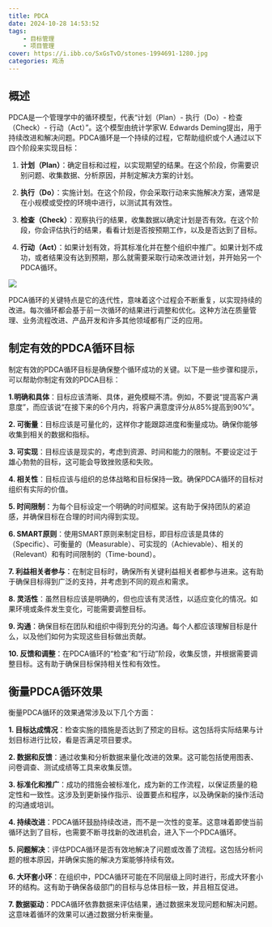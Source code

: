 ```yaml
---
title: PDCA
date: 2024-10-28 14:53:52
tags: 
    - 目标管理
    - 项目管理
cover: https://i.ibb.co/SxGsTvD/stones-1994691-1280.jpg
categories: 鸡汤
---
```


## 概述

PDCA是一个管理学中的循环模型，代表“计划（Plan）- 执行（Do）- 检查（Check）- 行动（Act）”。这个模型由统计学家W. Edwards Deming提出，用于持续改进和解决问题。PDCA循环是一个持续的过程，它帮助组织或个人通过以下四个阶段来实现目标：

1. **计划（Plan）**：确定目标和过程，以实现期望的结果。在这个阶段，你需要识别问题、收集数据、分析原因，并制定解决方案的计划。

2. **执行（Do）**：实施计划。在这个阶段，你会采取行动来实施解决方案，通常是在小规模或受控的环境中进行，以测试其有效性。

3. **检查（Check）**：观察执行的结果，收集数据以确定计划是否有效。在这个阶段，你会评估执行的结果，看看计划是否按预期工作，以及是否达到了目标。

4. **行动（Act）**：如果计划有效，将其标准化并在整个组织中推广。如果计划不成功，或者结果没有达到预期，那么就需要采取行动来改进计划，并开始另一个PDCA循环。



![](https://i.ibb.co/s2nZGvd/PDCA-Multi-Loop.png)

PDCA循环的关键特点是它的迭代性，意味着这个过程会不断重复，以实现持续的改进。每次循环都会基于前一次循环的结果进行调整和优化。这种方法在质量管理、业务流程改进、产品开发和许多其他领域都有广泛的应用。


## 制定有效的PDCA循环目标


制定有效的PDCA循环目标是确保整个循环成功的关键。以下是一些步骤和提示，可以帮助你制定有效的PDCA目标：

**1.明确和具体**：目标应该清晰、具体，避免模糊不清。例如，不要说“提高客户满意度”，而应该说“在接下来的6个月内，将客户满意度评分从85%提高到90%”。

**2. 可衡量**：目标应该是可量化的，这样你才能跟踪进度和衡量成功。确保你能够收集到相关的数据和指标。

**3. 可实现**：目标应该是现实的，考虑到资源、时间和能力的限制。不要设定过于雄心勃勃的目标，这可能会导致挫败感和失败。

**4. 相关性**：目标应该与组织的总体战略和目标保持一致。确保PDCA循环的目标对组织有实际的价值。

**5. 时间限制**：为每个目标设定一个明确的时间框架。这有助于保持团队的紧迫感，并确保目标在合理的时间内得到实现。

**6. SMART原则**：使用SMART原则来制定目标，即目标应该是具体的（Specific）、可衡量的（Measurable）、可实现的（Achievable）、相关的（Relevant）和有时间限制的（Time-bound）。

**7. 利益相关者参与**：在制定目标时，确保所有关键利益相关者都参与进来。这有助于确保目标得到广泛的支持，并考虑到不同的观点和需求。

**8. 灵活性**：虽然目标应该是明确的，但也应该有灵活性，以适应变化的情况。如果环境或条件发生变化，可能需要调整目标。

**9. 沟通**：确保目标在团队和组织中得到充分的沟通。每个人都应该理解目标是什么，以及他们如何为实现这些目标做出贡献。

**10. 反馈和调整**：在PDCA循环的“检查”和“行动”阶段，收集反馈，并根据需要调整目标。这有助于确保目标保持相关性和有效性。


## 衡量PDCA循环效果


衡量PDCA循环的效果通常涉及以下几个方面：

**1. 目标达成情况**：检查实施的措施是否达到了预定的目标。这包括将实际结果与计划目标进行比较，看是否满足项目要求。

**2. 数据和反馈**：通过收集和分析数据来量化改进的效果。这可能包括使用图表、问卷调查、测试成绩等工具来收集反馈。

**3. 标准化和推广**：成功的措施会被标准化，成为新的工作流程，以保证质量的稳定性和一致性。这涉及到更新操作指示、设置要点和程序，以及确保新的操作活动的沟通或培训。

**4. 持续改进**：PDCA循环鼓励持续改进，而不是一次性的变革。这意味着即使当前循环达到了目标，也需要不断寻找新的改进机会，进入下一个PDCA循环。

**5. 问题解决**：评估PDCA循环是否有效地解决了问题或改善了流程。这包括分析问题的根本原因，并确保实施的解决方案能够持续有效。

**6. 大环套小环**：在组织中，PDCA循环可能在不同层级上同时进行，形成大环套小环的结构。这有助于确保各级部门的目标与总体目标一致，并且相互促进。

**7. 数据驱动**：PDCA循环依靠数据来评估结果，通过数据来发现问题和解决问题。这意味着循环的效果可以通过数据分析来衡量。